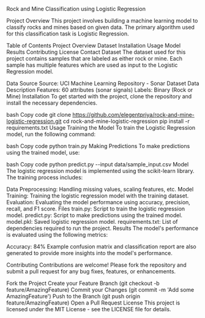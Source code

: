Rock and Mine Classification using Logistic Regression

Project Overview
This project involves building a machine learning model to classify rocks and mines based on given data. The primary algorithm used for this classification task is Logistic Regression.

Table of Contents
Project Overview
Dataset
Installation
Usage
Model
Results
Contributing
License
Contact
Dataset
The dataset used for this project contains samples that are labeled as either rock or mine. Each sample has multiple features which are used as input to the Logistic Regression model.

Data Source
Source: UCI Machine Learning Repository - Sonar Dataset
Data Description
Features: 60 attributes (sonar signals)
Labels: Binary (Rock or Mine)
Installation
To get started with the project, clone the repository and install the necessary dependencies.

bash
Copy code
git clone https://github.com/elegentpriya/rock-and-mine-logistic-regression.git
cd rock-and-mine-logistic-regression
pip install -r requirements.txt
Usage
Training the Model
To train the Logistic Regression model, run the following command:

bash
Copy code
python train.py
Making Predictions
To make predictions using the trained model, use:

bash
Copy code
python predict.py --input data/sample_input.csv
Model
The logistic regression model is implemented using the scikit-learn library. The training process includes:

Data Preprocessing: Handling missing values, scaling features, etc.
Model Training: Training the logistic regression model with the training dataset.
Evaluation: Evaluating the model performance using accuracy, precision, recall, and F1 score.
Files
train.py: Script to train the logistic regression model.
predict.py: Script to make predictions using the trained model.
model.pkl: Saved logistic regression model.
requirements.txt: List of dependencies required to run the project.
Results
The model's performance is evaluated using the following metrics:

Accuracy: 84%
Example confusion matrix and classification report are also generated to provide more insights into the model's performance.

Contributing
Contributions are welcome! Please fork the repository and submit a pull request for any bug fixes, features, or enhancements.

Fork the Project
Create your Feature Branch (git checkout -b feature/AmazingFeature)
Commit your Changes (git commit -m 'Add some AmazingFeature')
Push to the Branch (git push origin feature/AmazingFeature)
Open a Pull Request
License
This project is licensed under the MIT License - see the LICENSE file for details.
